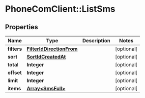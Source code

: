 # PhoneComClient::ListSms

## Properties
Name | Type | Description | Notes
------------ | ------------- | ------------- | -------------
**filters** | [**FilterIdDirectionFrom**](FilterIdDirectionFrom.md) |  | [optional]
**sort** | [**SortIdCreatedAt**](SortIdCreatedAt.md) |  | [optional]
**total** | **Integer** |  | [optional]
**offset** | **Integer** |  | [optional]
**limit** | **Integer** |  | [optional]
**items** | [**Array&lt;SmsFull&gt;**](SmsFull.md) |  | [optional]



